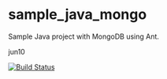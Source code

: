 sample_java_mongo
================

Sample Java project with MongoDB using Ant.

jun10

[![Build Status](https://apibeta.shippable.com/projects/5420089b76d0c288e441e5e5/badge?branchName=master)](https://appbeta.shippable.com/projects/5420089b76d0c288e441e5e5/builds/latest)
